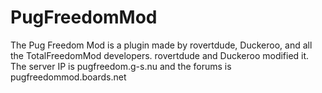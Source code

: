 # PugFreedomMod #

The Pug Freedom Mod is a plugin made by rovertdude, Duckeroo, and all the TotalFreedomMod developers.
rovertdude and Duckeroo modified it.
The server IP is pugfreedom.g-s.nu and the forums is pugfreedommod.boards.net
